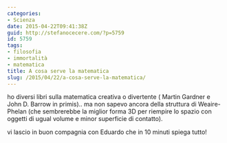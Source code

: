 ```yaml
---
categories:
- Scienza
date: 2015-04-22T09:41:38Z
guid: http://stefanocecere.com/?p=5759
id: 5759
tags:
- filosofia
- immortalità
- matematica
title: A cosa serve la matematica
slug: /2015/04/22/a-cosa-serve-la-matematica/
---
```


ho diversi libri sulla matematica creativa o divertente ( Martin Gardner e John D. Barrow in primis).. ma non sapevo ancora della struttura di Weaire-Phelan (che sembrerebbe la miglior forma 3D per riempire lo spazio con oggetti di ugual volume e minor superficie di contatto).

vi lascio in buon compagnia con Eduardo che in 10 minuti spiega tutto!

&nbsp;

<div class="jetpack-video-wrapper">
</div>